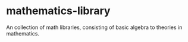 # mathematics-library
An collection of math libraries, consisting of basic algebra to theories in mathematics.

